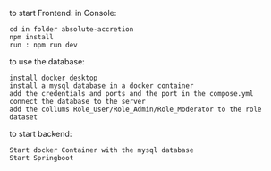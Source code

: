 to start Frontend: in Console:

    cd in folder absolute-accretion
    npm install
    run : npm run dev

to use the database:

    install docker desktop
    install a mysql database in a docker container
    add the credentials and ports and the port in the compose.yml
    connect the database to the server
    add the collums Role_User/Role_Admin/Role_Moderator to the role dataset

to start backend:

    Start docker Container with the mysql database
    Start Springboot


